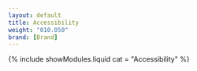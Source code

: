 ```yaml
---
layout: default
title: Accessibility
weight: "010.050"
brand: [Brand]
---
```


{% include showModules.liquid  cat = "Accessibility" %}